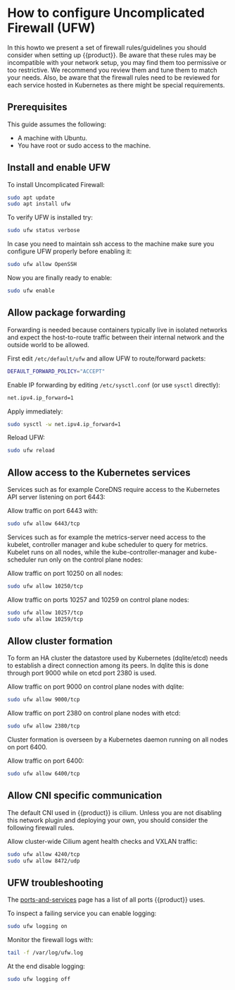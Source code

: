 # How to configure Uncomplicated Firewall (UFW)

In this howto we present a set of firewall rules/guidelines you should
consider when setting up {{product}}. Be aware that these rules
may be incompatible with your network setup, you may find them too permissive
or too restrictive. We recommend you review them and tune them to match
your needs. Also, be aware that the firewall rules need to be reviewed
for each service hosted in Kubernetes as there might be special requirements.

## Prerequisites

This guide assumes the following:

- A machine with Ubuntu.
- You have root or sudo access to the machine.

## Install and enable UFW

To install Uncomplicated Firewall:
```sh
sudo apt update
sudo apt install ufw
```

To verify UFW is installed try:
```sh
sudo ufw status verbose
```

In case you need to maintain ssh access to the machine make sure you configure UFW properly before enabling it:
```sh
sudo ufw allow OpenSSH
```

Now you are finally ready to enable:
```sh
sudo ufw enable
```

## Allow package forwarding

Forwarding is needed because containers typically live in isolated networks
and expect the host-to-route traffic between their internal network and the
outside world to be allowed.

First edit `/etc/default/ufw` and allow UFW to route/forward packets:
```sh
DEFAULT_FORWARD_POLICY="ACCEPT"
```

Enable IP forwarding by editing `/etc/sysctl.conf` (or use `sysctl` directly):
```sh
net.ipv4.ip_forward=1
```

Apply immediately:
```sh
sudo sysctl -w net.ipv4.ip_forward=1
```

Reload UFW:
```sh
sudo ufw reload
```

## Allow access to the Kubernetes services
Services such as for example CoreDNS require access to the Kubernetes API
server listening on port 6443:
 
Allow traffic on port 6443 with:
``` sh
sudo ufw allow 6443/tcp
```

Services such as for example the metrics-server need access to the kubelet,
controller manager and kube scheduler to query for metrics.
Kubelet runs on all nodes, while the kube-controller-manager and
kube-scheduler run only on the control plane nodes:

Allow traffic on port 10250 on all nodes:
```sh
sudo ufw allow 10250/tcp
```

Allow traffic on ports 10257 and 10259 on control plane nodes:
```sh
sudo ufw allow 10257/tcp
sudo ufw allow 10259/tcp
```

## Allow cluster formation
To form an HA cluster the datastore used by Kubernetes (dqlite/etcd) needs
to establish a direct connection among its peers. In dqlite this is done
through port 9000 while on etcd port 2380 is used.

Allow traffic on port 9000 on control plane nodes with dqlite:
```sh
sudo ufw allow 9000/tcp
```

Allow traffic on port 2380 on control plane nodes with etcd:
```sh
sudo ufw allow 2380/tcp
```

Cluster formation is overseen by a Kubernetes daemon running on all nodes on port 6400.

Allow traffic on port 6400:
```sh
sudo ufw allow 6400/tcp
```

## Allow CNI specific communication
The default CNI used in {{product}} is cilium.
Unless you are not disabling this network plugin and deploying your own,
you should consider the following firewall rules.

Allow cluster-wide Cilium agent health checks and VXLAN traffic:
```sh
sudo ufw allow 4240/tcp
sudo ufw allow 8472/udp
```

## UFW troubleshooting
The [ports-and-services] page has a list of all ports {{product}} uses.

To inspect a failing service you can enable logging:
```sh
sudo ufw logging on
```

Monitor the firewall logs with:
```sh
tail -f /var/log/ufw.log
```

At the end disable logging:
```sh
sudo ufw logging off
```


<!-- LINKS -->

[ports-and-services]: ../../reference/ports-and-services
